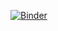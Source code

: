 [![Binder](https://mybinder.org/badge_logo.svg)](https://mybinder.org/v2/gh/AlbertDeFusco/my-nb/HEAD)
